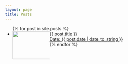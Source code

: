 ```yaml
---
layout: page
title: Posts
---
```

<ul>
  {% for post in site.posts %}
    <li>


<div style="width: 25%; float:left">
      <img src="{{post.image}}" width="160" height="90"><img/>

</div>


<div style="width: 75%; float:right">
<a href="{{ post.url }}">{{ post.title }}
<br />
Date: {{ post.date | date_to_string }}
</a>
</div>
</li>
<p></p>
  {% endfor %}
</ul>